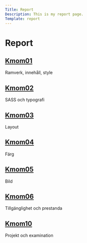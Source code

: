 ```yaml
---
Title: Report
Description: This is my report page.
Template: report
---
```


 Report
==========================

<div class="kmom-box">
  <a href="report/Kmom01"><h2>Kmom01</h2></a>
  <p>Ramverk, innehåll, style</p>
</div>

<div class="kmom-box">
  <a href="report/Kmom02"><h2>Kmom02</h2></a>
  <p>SASS och typografi</p>
</div>

<div class="kmom-box">
  <a href="report/Kmom03"><h2>Kmom03</h2></a>
  <p>Layout</p>
</div>

<div class="kmom-box">
  <a href="report/Kmom04"><h2>Kmom04</h2></a>
  <p>Färg</p>
</div>

<div class="kmom-box">
  <a href="report/Kmom05"><h2>Kmom05</h2></a>
  <p>Bild</p>
</div>

<div class="kmom-box">
  <a href="report/Kmom06"><h2>Kmom06</h2></a>
  <p>Tillgänglighet och prestanda</p>
</div>

<div class="kmom-box project">
  <a href="report/Kmom10"><h2>Kmom10</h2></a>
  <p>Projekt och examination</p>
</div>
